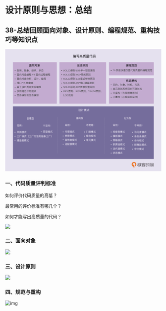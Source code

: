 # 设计原则与思想：总结

## 38-总结回顾面向对象、设计原则、编程规范、重构技巧等知识点

![](../images/designpattern-001.jpg)

### 一、代码质量评判标准

如何评价代码质量的高低？

最常用的评价标准有哪几个？

如何才能写出高质量的代码？

![](https://static001.geekbang.org/resource/image/34/2b/34c51d1eb44ffc099d448ad10bcda82b.jpg)



### 二、面向对象

![](https://static001.geekbang.org/resource/image/f4/e7/f4ce06502a9782d200e8e10a90bf2ce7.jpg)

### 三、设计原则



![](https://static001.geekbang.org/resource/image/fb/9f/fbf1ae0ce08d4ea890b80944c2b8309f.jpg)

### 四、规范与重构

![img](https://static001.geekbang.org/resource/image/fc/8a/fc56f7c2b348d324c93a09dd0dee538a.jpg)



